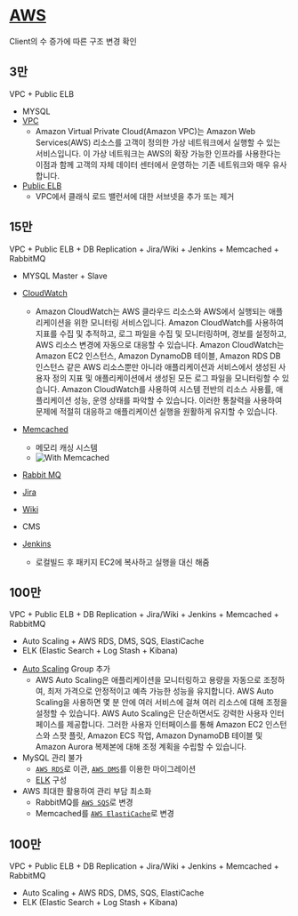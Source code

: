 [AWS](https://aws.amazon.com/?nc2=h_lg)
=======================================
Client의 수 증가에 따른 구조 변경 확인

3만
--
VPC + Public ELB
-	MYSQL
-	[VPC](https://aws.amazon.com/ko/documentation/vpc/)
	- 	Amazon Virtual Private Cloud(Amazon VPC)는 Amazon Web Services(AWS) 리소스를 고객이 정의한 가상 네트워크에서 실행할 수 있는 서비스입니다. 이 가상 네트워크는 AWS의 확장 가능한 인프라를 사용한다는 이점과 함께 고객의 자체 데이터 센터에서 운영하는 기존 네트워크와 매우 유사합니다.
-	[Public ELB](https://docs.aws.amazon.com/ko_kr/elasticloadbalancing/latest/classic/elb-manage-subnets.html)
	- 	VPC에서 클래식 로드 밸런서에 대한 서브넷을 추가 또는 제거

15만
---
VPC + Public ELB + DB Replication + Jira/Wiki + Jenkins + Memcached + RabbitMQ

-	MYSQL Master + Slave
- 	[CloudWatch](https://aws.amazon.com/ko/cloudwatch/)
	-	Amazon CloudWatch는 AWS 클라우드 리소스와 AWS에서 실행되는 애플리케이션을 위한 모니터링 서비스입니다. Amazon CloudWatch를 사용하여 지표를 수집 및 추적하고, 로그 파일을 수집 및 모니터링하며, 경보를 설정하고, AWS 리소스 변경에 자동으로 대응할 수 있습니다. Amazon CloudWatch는 Amazon EC2 인스턴스, Amazon DynamoDB 테이블, Amazon RDS DB 인스턴스 같은 AWS 리소스뿐만 아니라 애플리케이션과 서비스에서 생성된 사용자 정의 지표 및 애플리케이션에서 생성된 모든 로그 파일을 모니터링할 수 있습니다. Amazon CloudWatch를 사용하여 시스템 전반의 리소스 사용률, 애플리케이션 성능, 운영 상태를 파악할 수 있습니다. 이러한 통찰력을 사용하여 문제에 적절히 대응하고 애플리케이션 실행을 원활하게 유지할 수 있습니다. 
- 	[Memcached](https://github.com/memcached/memcached) 
	- 	메모리 캐싱 시스템
	- 	![With Memcached](https://memcached.org/memcached-usage.png)

- 	[Rabbit MQ](https://www.rabbitmq.com/)
- 	[Jira](https://ko.atlassian.com/software/jira)
- 	[Wiki](https://www.mediawiki.org/wiki/MediaWiki)
- 	CMS
- 	[Jenkins](https://jenkins.io/)
	- 	로컬빌드 후 패키지 EC2에 복사하고 실행을 대신 해줌

100만
---
VPC + Public ELB + DB Replication + Jira/Wiki + Jenkins + Memcached + RabbitMQ
+ Auto Scaling + AWS RDS, DMS, SQS, ElastiCache 
+ ELK (Elastic Search + Log Stash + Kibana)
-	[Auto Scaling](https://aws.amazon.com/ko/about-aws/whats-new/2018/01/introducing-aws-auto-scaling/) Group 추가
	-	AWS Auto Scaling은 애플리케이션을 모니터링하고 용량을 자동으로 조정하여, 최저 가격으로 안정적이고 예측 가능한 성능을 유지합니다. AWS Auto Scaling을 사용하면 몇 분 안에 여러 서비스에 걸쳐 여러 리소스에 대해 조정을 설정할 수 있습니다. AWS Auto Scaling은 단순하면서도 강력한 사용자 인터페이스를 제공합니다. 그러한 사용자 인터페이스를 통해 Amazon EC2 인스턴스와 스팟 플릿, Amazon ECS 작업, Amazon DynamoDB 테이블 및 Amazon Aurora 복제본에 대해 조정 계획을 수립할 수 있습니다.   
-	MySQL 관리 불가 
	-	[`AWS RDS`](https://aws.amazon.com/ko/rds/)로 이관, [`AWS DMS`](https://aws.amazon.com/ko/dms/)를 이용한 마이그레이션
	- 	[ELK](https://www.elastic.co/kr/elk-stack) 구성
-	AWS 최대한 활용하여 관리 부담 최소화
	- 	RabbitMQ를 [`AWS SQS`](https://aws.amazon.com/ko/sqs/)로 변경
	- 	Memcached를 [`AWS ElastiCache`](https://aws.amazon.com/ko/elasticache/)로 변경

100만
---
VPC + Public ELB + DB Replication + Jira/Wiki + Jenkins + Memcached + RabbitMQ
+ Auto Scaling + AWS RDS, DMS, SQS, ElastiCache 
+ ELK (Elastic Search + Log Stash + Kibana)
